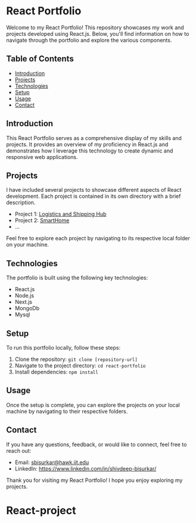# React Portfolio

Welcome to my React Portfolio! This repository showcases my work and projects developed using React.js. Below, you'll find information on how to navigate through the portfolio and explore the various components.

## Table of Contents

- [Introduction](#introduction)
- [Projects](#projects)
- [Technologies](#technologies)
- [Setup](#setup)
- [Usage](#usage)
- [Contact](#contact)

## Introduction

This React Portfolio serves as a comprehensive display of my skills and projects. It provides an overview of my proficiency in React.js and demonstrates how I leverage this technology to create dynamic and responsive web applications.

## Projects

I have included several projects to showcase different aspects of React development. Each project is contained in its own directory with a brief description.

- Project 1: [Logistics and Shipping Hub](path-to-local-folder)
- Project 2: [SmartHome](path-to-logistics-folder)
- ...

Feel free to explore each project by navigating to its respective local folder on your machine.

## Technologies

The portfolio is built using the following key technologies:

- React.js
- Node.js
- Next.js
- MongoDb
- Mysql

## Setup

To run this portfolio locally, follow these steps:

1. Clone the repository: `git clone [repository-url]`
2. Navigate to the project directory: `cd react-portfolio`
3. Install dependencies: `npm install`

## Usage

Once the setup is complete, you can explore the projects on your local machine by navigating to their respective folders.

## Contact

If you have any questions, feedback, or would like to connect, feel free to reach out:

- Email: sbisurkar@hawk.iit.edu
- LinkedIn: https://www.linkedin.com/in/shivdeep-bisurkar/

Thank you for visiting my React Portfolio! I hope you enjoy exploring my projects.
# React-project
